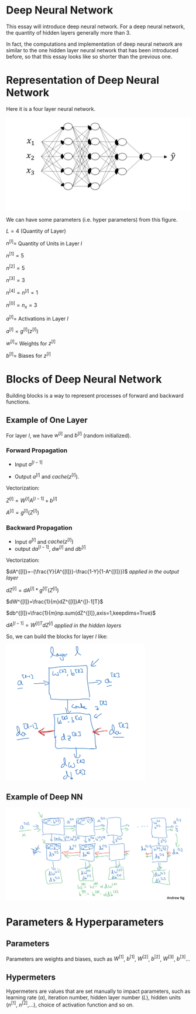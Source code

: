 # Deep Neural Network

This essay will introduce deep neural network. For a deep neural network, the quantity of hidden layers generally more than 3.

In fact, the computations and implementation of deep neural network are similar to the one hidden layer neural network that has been introduced before, so that this essay looks like so shorter than the previous one.

# Representation of Deep Neural Network

Here it is a four layer neural network.

 <img src="assets/image-20240817201652106.png" alt="image-20240817201652106" style="zoom:50%;" /> 

We can have some parameters (i.e. hyper parameters) from this figure.

$L=4$ (Quantity of Layer)



$n^{[l]}=$ Quantity of Units in Layer $l$

$n^{[1]}=5$

$n^{[2]}=5$

$n^{[3]}=3$

$n^{[4]}=n^{[l]}=1$

$n^{[0]}=n_x=3$



$a^{[l]}=$ Activations in Layer $l$

$a^{[l]}=g^{[l]}(z^{[l]})$



$w^{[l]}=$ Weights for $z^{[l]}$

$b^{[l]}$= Biases for $z^{[l]}$

# Blocks of Deep Neural Network

Building blocks is a way to represent processes of forward and backward functions.

## Example of One Layer

For layer $l$, we have $w^{[l]}$ and $b^{[l]}$ (random initialized).

### Forward Propagation

- Input $a^{[l-1]}$

- Output $a^{[l]}$ and  $cache(z^{[l]})$.

Vectorization:

$Z^{[l]}=W^{[l]}A^{[l-1]}+b^{[l]}$

$A^{[l]}=g^{[l]}(Z^{[l]})$

### Backward Propagation

- Input $a^{[l]}$ and $cache(z^{[l]})$
- output $da^{[l-1]}$, $dw^{[l]}$ and $db^{[l]}$

Vectorization:

$dA^{[l]}=-(\frac{Y}{A^{[l]}}-\frac{1-Y}{1-A^{[l]}})$ *applied in the output layer*

$dZ^{[l]}=dA^{[l]}\ast g^{[l]'}(Z^{[l]})$

$dW^{[l]}=\frac{1}{m}dZ^{[l]}A^{[l-1]T}$

$db^{[l]}=\frac{1}{m}np.sum(dZ^{[l]},axis=1,keepdims=True)$

$dA^{[l-1]}=W^{[l]T}dZ^{[l]}$ *applied in the hidden layers*

So, we can build the blocks for layer $l$ like:

<img src="assets/image-20240819224953221.png" alt="image-20240819224953221" style="zoom:50%;" />

## Example of Deep NN

![image-20240819231855015](assets/image-20240819231855015.png)

# Parameters & Hyperparameters

## Parameters

Parameters are weights and biases, such as $W^{[1]}$, $b^{[1]}$, $W^{[2]}$, $b^{[2]}$, $W^{[3]}$, $b^{[3]}$...

## Hypermeters

Hypermeters are values that are set manually to impact parameters, such as learning rate ($\alpha$), iteration number, hidden layer number ($L$), hidden units ($n^{[1]}$, $n^{[2]}$,...), choice of activation function and so on.